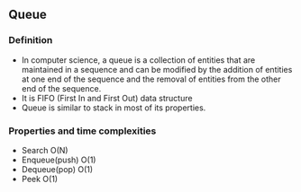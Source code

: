 ## Queue

### Definition
- In computer science, a queue is a collection of entities that are maintained in a sequence and can be modified by the addition of entities at one end of the sequence and the removal of entities from the other end of the sequence.
- It is FIFO (First In and First Out) data structure
- Queue is similar to stack in most of its properties.


### Properties and time complexities
- Search O(N)
- Enqueue(push)  O(1)
- Dequeue(pop) O(1)
- Peek O(1)